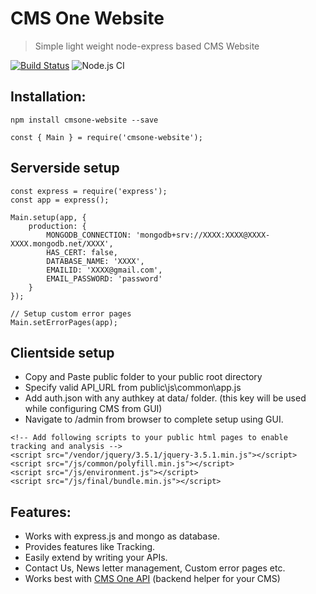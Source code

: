 # CMS One Website
> Simple light weight node-express based CMS Website

[![Build Status](https://travis-ci.com/siddhesh321995/cmsone-website.svg?branch=master)](https://travis-ci.com/siddhesh321995/cmsone-website)
![Node.js CI](https://github.com/siddhesh321995/cmsone-website/workflows/Node.js%20CI/badge.svg?branch=master)

## Installation:

```
npm install cmsone-website --save
```

```
const { Main } = require('cmsone-website');
```

## Serverside setup
```
const express = require('express');
const app = express();

Main.setup(app, {
    production: {
        MONGODB_CONNECTION: 'mongodb+srv://XXXX:XXXX@XXXX-XXXX.mongodb.net/XXXX',
        HAS_CERT: false,
        DATABASE_NAME: 'XXXX',
        EMAILID: 'XXXX@gmail.com',
        EMAIL_PASSWORD: 'password'
    }
});

// Setup custom error pages
Main.setErrorPages(app);
```

## Clientside setup
- Copy and Paste public folder to your public root directory
- Specify valid API_URL from public\js\common\app.js
- Add auth.json with any authkey at data/ folder. (this key will be used while configuring CMS from GUI)
- Navigate to /admin from browser to complete setup using GUI.

```
<!-- Add following scripts to your public html pages to enable tracking and analysis -->
<script src="/vendor/jquery/3.5.1/jquery-3.5.1.min.js"></script>
<script src="/js/common/polyfill.min.js"></script>
<script src="/js/environment.js"></script>
<script src="/js/final/bundle.min.js"></script>
```

## Features:
- Works with express.js and mongo as database.
- Provides features like Tracking.
- Easily extend by writing your APIs.
- Contact Us, News letter management, Custom error pages etc.
- Works best with [CMS One API](https://github.com/siddhesh321995/cmsone-api) (backend helper for your CMS)
